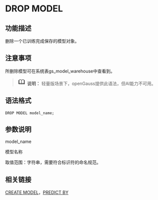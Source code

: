 # DROP MODEL<a name="ZH-CN_TOPIC_0000001148169736"></a>

## 功能描述<a name="section201561822201319"></a>

删除一个已训练完成保存的模型对象。

## 注意事项<a name="section1463163201612"></a>

所删除模型可在系统表gs\_model\_warehouse中查看到。

>![](public_sys-resources/icon-note.gif) **说明：** 
>轻量版场景下，openGauss提供此语法，但AI能力不可用。

## 语法格式<a name="section15925137181918"></a>

```
DROP MODEL model_name;
```

## 参数说明<a name="section14540175161916"></a>

model\_name

模型名称

取值范围：字符串，需要符合标识符的命名规范。

## 相关链接<a name="section3791104752012"></a>

[CREATE MODEL](CREATE-MODEL.md)，[PREDICT BY](PREDICT-BY.md)

